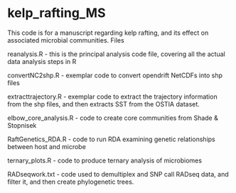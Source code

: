 # kelp_rafting_MS
This code is for a manuscript regarding kelp rafting, and its effect on associated microbial communities. 
Files


reanalysis.R - this is the principal analysis code file, covering all the actual data analysis steps in R


convertNC2shp.R - exemplar code to convert opendrift NetCDFs into shp files


extracttrajectory.R - exemplar code to extract the trajectory information from the shp files, and then extracts SST from the OSTIA dataset. 


elbow_core_analysis.R - code to create core communities from Shade & Stopnisek


RaftGenetics_RDA.R - code to run RDA examining genetic relationships between host and microbe



ternary_plots.R - code to produce ternary analysis of microbiomes



RADseqwork.txt - code used to demultiplex and SNP call RADseq data, and filter it, and then create phylogenetic trees. 

